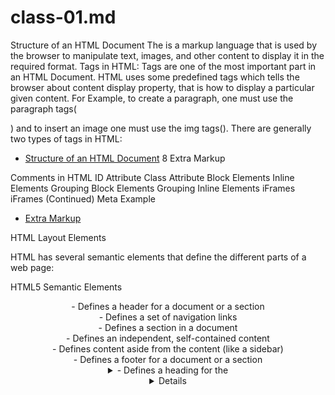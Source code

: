 # class-01.md
Structure of an HTML Document
The <HTML> is a markup language that is used by the browser to manipulate text, images, and other content to display it in the required format.
Tags in HTML: Tags are one of the most important part in an HTML Document. HTML uses some predefined tags which tells the browser about content display property, that is how to display a particular given content. For Example, to create a paragraph, one must use the paragraph tags(<p> </p>) and to insert an image one must use the img tags(<img />). 
There are generally two types of tags in HTML: 

  
  * [ Structure of an HTML Document](https://www.geeksforgeeks.org/html-course-structure-of-an-html-document/)
  8
Extra Markup

Comments in HTML
ID Attribute
Class Attribute
Block Elements
Inline Elements
Grouping Block Elements
Grouping Inline Elements
iFrames
iFrames (Continued)
Meta
Example
  * [ Extra Markup](http://www.htmlandcssbook.com/code-samples/chapter-08/)
  
  HTML Layout Elements
  
HTML has several semantic elements that define the different parts of a web page:

HTML5 Semantic Elements	
<header> - Defines a header for a document or a section
  
<nav> - Defines a set of navigation links
  
<section> - Defines a section in a document
  
<article> - Defines an independent, self-contained content

<aside> - Defines content aside from the content (like a sidebar)
  
<footer> - Defines a footer for a document or a section
  
<details> - Defines additional details that the user can open and close on demand
  
<summary> - Defines a heading for the <details> element
  
    * [ HTML Layout Elements](https://www.w3schools.com/html/html_layout.asp)
  
  
   
  
  
  
  
  
  ## Process & Design
  
Every website should be designed for the target audience—not just for yourself or the site owner. It is therefore very important to understand who your target audience is.

It can be helpful to ask some questions about the people you would expect to be interested in the subject of your site.

If you ask a client who a site is for, it is not uncommon for them to answer “the entire world.”

  
      * [Process & Design](https://www.oreilly.com/library/view/html-css/9781118206911/24_chapter-18.html)

  
  
  
  
  
  
  
  
  
  
  
  
  
  
  

